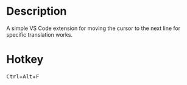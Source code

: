 # Description
A simple VS Code extension for moving the cursor to the next line for specific translation works.

# Hotkey
<kbd>Ctrl</kbd>+<kbd>Alt</kbd>+<kbd>F</kbd>